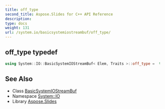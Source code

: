 ```yaml
---
title: off_type
second_title: Aspose.Slides for C++ API Reference
description: 
type: docs
weight: 131
url: /system.io/basicsystemiostreambuf/off_type/
---
```

## off_type typedef




```cpp
using System::IO::BasicSystemIOStreamBuf< Elem, Traits >::off_type =  typename traits_type::off_type
```

## See Also

* Class [BasicSystemIOStreamBuf](../)
* Namespace [System::IO](../../)
* Library [Aspose.Slides](../../../)